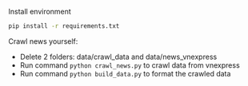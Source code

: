 Install environment
```bash
pip install -r requirements.txt
```
Crawl news yourself:
 - Delete 2 folders: data/crawl_data and data/news_vnexpress
 - Run command `python crawl_news.py` to crawl data from vnexpress
 - Run command `python build_data.py` to format the crawled data
